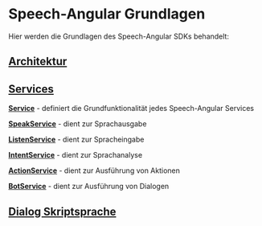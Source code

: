 # Speech-Angular Grundlagen

Hier werden die Grundlagen des Speech-Angular SDKs behandelt:


## [Architektur](./Architektur.md)

## [Services](./Services.md)

[**Service**](./Service.md) - definiert die Grundfunktionalität jedes Speech-Angular Services

[**SpeakService**](./SpeakService.md) - dient zur Sprachausgabe

[**ListenService**](./ListenService.md) - dient zur Spracheingabe

[**IntentService**](./IntentService.md) - dient zur Sprachanalyse

[**ActionService**](./ActionService.md) - dient zur Ausführung von Aktionen

[**BotService**](./BotService.md) - dient zur Ausführung von Dialogen

## [Dialog Skriptsprache](./DialogScript.md)
